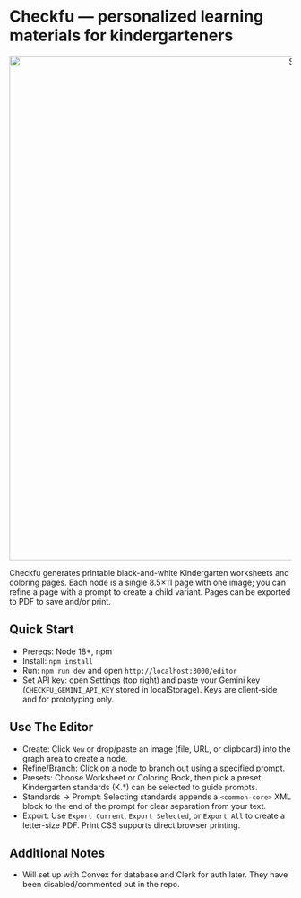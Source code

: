 # Checkfu — personalized learning materials for kindergarteners

<p align="center">
  <img width="1237" height="900" alt="Screenshot 2025-09-06 at 4 16 33 PM" src="https://github.com/user-attachments/assets/b7f99bdb-1d04-41ff-b77c-ddf842f6fc53" />
</p>

Checkfu generates printable black-and-white Kindergarten worksheets and coloring pages. Each node is a single 8.5×11 page with one image; you can refine a page with a prompt to create a child variant. Pages can be exported to PDF to save and/or print.

## Quick Start

- Prereqs: Node 18+, npm
- Install: `npm install`
- Run: `npm run dev` and open `http://localhost:3000/editor`
- Set API key: open Settings (top right) and paste your Gemini key (`CHECKFU_GEMINI_API_KEY` stored in localStorage). Keys are client-side and for prototyping only.

## Use The Editor

- Create: Click `New` or drop/paste an image (file, URL, or clipboard) into the graph area to create a node.
- Refine/Branch: Click on a node to branch out using a specified prompt.
- Presets: Choose Worksheet or Coloring Book, then pick a preset. Kindergarten standards (K.*) can be selected to guide prompts.
- Standards → Prompt: Selecting standards appends a `<common-core>` XML block to the end of the prompt for clear separation from your text.
- Export: Use `Export Current`, `Export Selected`, or `Export All` to create a letter-size PDF. Print CSS supports direct browser printing.

## Additional Notes

- Will set up with Convex for database and Clerk for auth later. They have been disabled/commented out in the repo.
